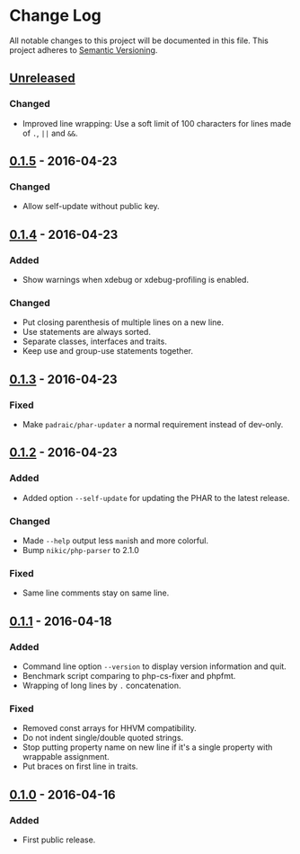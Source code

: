 # Change Log
All notable changes to this project will be documented in this file.
This project adheres to [Semantic Versioning](http://semver.org/).

<!--
Added      for new features.
Changed    for changes in existing functionality.
Deprecated for once-stable features removed in upcoming releases.
Removed    for deprecated features removed in this release.
Fixed      for any bug fixes.
Security   to invite users to upgrade in case of vulnerabilities.
-->

## [Unreleased]
### Changed
- Improved line wrapping: Use a soft limit of 100 characters for lines made of `.`, `||` and `&&`.

## [0.1.5] - 2016-04-23
### Changed
- Allow self-update without public key.

## [0.1.4] - 2016-04-23
### Added
- Show warnings when xdebug or xdebug-profiling is enabled.

### Changed
- Put closing parenthesis of multiple lines on a new line.
- Use statements are always sorted.
- Separate classes, interfaces and traits.
- Keep use and group-use statements together.

## [0.1.3] - 2016-04-23
### Fixed
- Make `padraic/phar-updater` a normal requirement instead of dev-only.

## [0.1.2] - 2016-04-23
### Added
- Added option `--self-update` for updating the PHAR to the latest release.

### Changed
- Made `--help` output less `man`ish and more colorful.
- Bump `nikic/php-parser` to 2.1.0

### Fixed
- Same line comments stay on same line.

## [0.1.1] - 2016-04-18
### Added
- Command line option `--version` to display version information and quit.
- Benchmark script comparing to php-cs-fixer and phpfmt.
- Wrapping of long lines by `.` concatenation.

### Fixed
- Removed const arrays for HHVM compatibility.
- Do not indent single/double quoted strings.
- Stop putting property name on new line if it's a single property with wrappable assignment.
- Put braces on first line in traits.

## [0.1.0] - 2016-04-16
### Added
- First public release.

[Unreleased]: https://github.com/nochso/phormat/compare/0.1.5...HEAD
[0.1.5]: https://github.com/nochso/phormat/compare/0.1.4...0.1.5
[0.1.4]: https://github.com/nochso/phormat/compare/0.1.3...0.1.4
[0.1.3]: https://github.com/nochso/phormat/compare/0.1.2...0.1.3
[0.1.2]: https://github.com/nochso/phormat/compare/0.1.1...0.1.2
[0.1.1]: https://github.com/nochso/phormat/compare/0.1.0...0.1.1
[0.1.0]: https://github.com/nochso/phormat/compare/049e1ebafb5fb8de18ac9532bc20191cc7df79c3...0.1.0